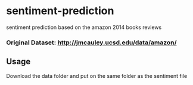 # sentiment-prediction
sentiment prediction based on the amazon 2014 books reviews
### Original Dataset: http://jmcauley.ucsd.edu/data/amazon/

## Usage

Download the data folder and put on the same folder as the sentiment file 
